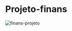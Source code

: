 # Projeto-finans

![finans-projeto](https://github.com/LucasGervasoni/Projeto-finans/assets/128429739/6f787ea7-e500-4ef7-a444-34ad51549fe6)
